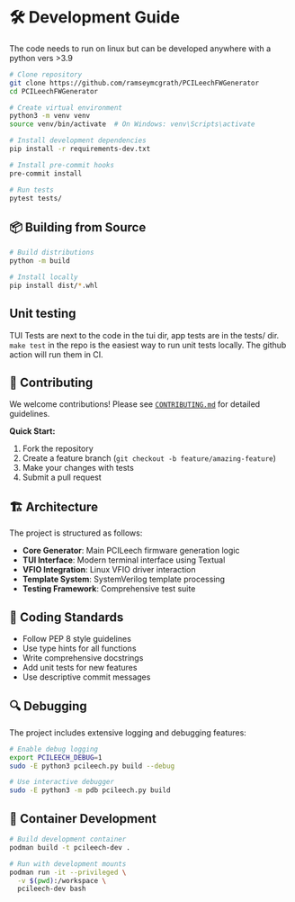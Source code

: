 # 🛠️ Development Guide

The code needs to run on linux but can be developed anywhere with a python vers >3.9

```bash
# Clone repository
git clone https://github.com/ramseymcgrath/PCILeechFWGenerator
cd PCILeechFWGenerator

# Create virtual environment
python3 -m venv venv
source venv/bin/activate  # On Windows: venv\Scripts\activate

# Install development dependencies
pip install -r requirements-dev.txt

# Install pre-commit hooks
pre-commit install

# Run tests
pytest tests/
```

## 📦 Building from Source

```bash
# Build distributions
python -m build

# Install locally
pip install dist/*.whl
```

## Unit testing

TUI Tests are next to the code in the tui dir, app tests are in the tests/ dir.
`make test` in the repo is the easiest way to run unit tests locally. The github action will run them in CI.

## 🤝 Contributing

We welcome contributions! Please see [`CONTRIBUTING.md`](../CONTRIBUTING.md) for detailed guidelines.

**Quick Start:**
1. Fork the repository
2. Create a feature branch (`git checkout -b feature/amazing-feature`)
3. Make your changes with tests
4. Submit a pull request

## 🏗️ Architecture

The project is structured as follows:

- **Core Generator**: Main PCILeech firmware generation logic
- **TUI Interface**: Modern terminal interface using Textual
- **VFIO Integration**: Linux VFIO driver interaction
- **Template System**: SystemVerilog template processing
- **Testing Framework**: Comprehensive test suite

## 📝 Coding Standards

- Follow PEP 8 style guidelines
- Use type hints for all functions
- Write comprehensive docstrings
- Add unit tests for new features
- Use descriptive commit messages

## 🔍 Debugging

The project includes extensive logging and debugging features:

```bash
# Enable debug logging
export PCILEECH_DEBUG=1
sudo -E python3 pcileech.py build --debug

# Use interactive debugger
sudo -E python3 -m pdb pcileech.py build
```

## 🐳 Container Development

```bash
# Build development container
podman build -t pcileech-dev .

# Run with development mounts
podman run -it --privileged \
  -v $(pwd):/workspace \
  pcileech-dev bash
```
